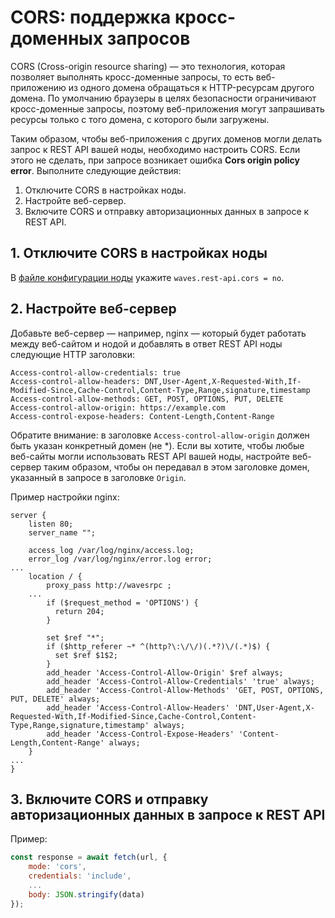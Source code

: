 # CORS: поддержка кросс-доменных запросов

CORS (Cross-origin resource sharing) — это технология, которая позволяет выполнять кросс-доменные запросы, то есть веб-приложению из одного домена обращаться к HTTP-ресурсам другого домена. По умолчанию браузеры в целях безопасности ограничивают кросс-доменные запросы, поэтому веб-приложения могут запрашивать ресурсы только с того домена, с которого были загружены.

Таким образом, чтобы веб-приложения с других доменов могли делать запрос к REST API вашей ноды, необходимо настроить CORS. Если этого не сделать, при запросе возникает ошибка **Cors origin policy error**. Выполните следующие действия:

1. Отключите CORS в настройках ноды.
2. Настройте веб-сервер.
3. Включите CORS и отправку авторизационных данных в запросе к REST API.

## 1. Отключите CORS в настройках ноды

В [файле конфигурации ноды](/ru/waves-node/node-configuration) укажите `waves.rest-api.cors = no`.

## 2. Настройте веб-сервер

Добавьте веб-сервер — например, nginx — который будет работать между веб-сайтом и нодой и добавлять в ответ REST API ноды следующие HTTP заголовки:

```
Access-control-allow-credentials: true
Access-control-allow-headers: DNT,User-Agent,X-Requested-With,If-Modified-Since,Cache-Control,Content-Type,Range,signature,timestamp
Access-control-allow-methods: GET, POST, OPTIONS, PUT, DELETE
Access-control-allow-origin: https://example.com
Access-control-expose-headers: Content-Length,Content-Range
```

Обратите внимание: в заголовке `Access-control-allow-origin` должен быть указан конкретный домен (не *). Если вы хотите, чтобы любые веб-сайты могли использовать REST API вашей ноды, настройте веб-сервер таким образом, чтобы он передавал в этом заголовке домен, указанный в запросе в заголовке `Origin`.

Пример настройки nginx:

```
server {
    listen 80;
    server_name "";
 
    access_log /var/log/nginx/access.log;
    error_log /var/log/nginx/error.log error;
...
    location / {
        proxy_pass http://wavesrpc ;
    ...
        if ($request_method = 'OPTIONS') {
          return 204;
        }

        set $ref "*";
        if ($http_referer ~* ^(http?\:\/\/)(.*?)\/(.*)$) {
          set $ref $1$2;
        }
        add_header 'Access-Control-Allow-Origin' $ref always;
        add_header 'Access-Control-Allow-Credentials' 'true' always;
        add_header 'Access-Control-Allow-Methods' 'GET, POST, OPTIONS, PUT, DELETE' always;
        add_header 'Access-Control-Allow-Headers' 'DNT,User-Agent,X-Requested-With,If-Modified-Since,Cache-Control,Content-Type,Range,signature,timestamp' always;
        add_header 'Access-Control-Expose-Headers' 'Content-Length,Content-Range' always;
    }
...
}
```

## 3. Включите CORS и отправку авторизационных данных в запросе к REST API

Пример:

```javascript
const response = await fetch(url, {
    mode: 'cors',
    credentials: 'include',
    ...
    body: JSON.stringify(data)
});
```
